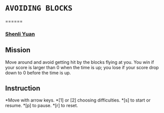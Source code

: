 # `AVOIDING BLOCKS`
======

### [Shenli Yuan](shenliy@stanford.edu) 

## Mission

Move around and avoid getting hit by the blocks flying at you. You win if your score is larger than 0 when the time is up; you lose if your score drop down to 0 before the time is up. 

## Instruction
*Move with arrow keys.
*[1] or [2] choosing difficulties.
*[s] to start or resume.
*[p] to pause.
*[r] to reset. 
